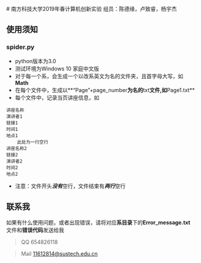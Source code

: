 ﻿﻿﻿﻿﻿﻿# 南方科技大学2019年春计算机创新实验组员：陈德缘，卢致睿，杨宇杰## 使用须知### spider.py- python版本为3.0- 测试环境为Windows 10 家庭中文版- 对于每一个系，会生成一个以改系英文为名的文件夹，且首字母大写，如**Math**- 在每个文件中，生成以**“Page”+page_number**为名的**txt**文件,如**Page1.txt**- 每个文件中，记录当页讲座信息，如```讲座名称演讲者1链接1时间1地点1    此处为一行空行讲座名称2链接2演讲者2时间2地点2```- 注意：文件开头***没有***空行，文件结束有***两行***空行## 联系我如果有什么使用问题，或者出现错误，请将对应**系目录**下的**Error_message.txt**文件和**错误代码**发送给我> QQ 654826118> Mail [11612814@sustech.edu.cn](11612814@sustech.edu.cn)
